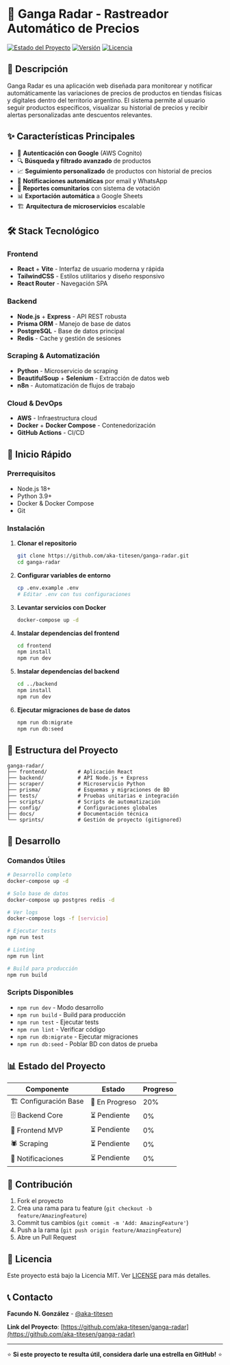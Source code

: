 # 🎯 Ganga Radar - Rastreador Automático de Precios

[![Estado del Proyecto](https://img.shields.io/badge/Estado-En%20Desarrollo-yellow)](https://github.com/aka-titesen/ganga-radar)
[![Versión](https://img.shields.io/badge/Versión-0.1.0--alpha-blue)](https://github.com/aka-titesen/ganga-radar)
[![Licencia](https://img.shields.io/badge/Licencia-MIT-green)](LICENSE)

## 📝 Descripción

Ganga Radar es una aplicación web diseñada para monitorear y notificar automáticamente las variaciones de precios de productos en tiendas físicas y digitales dentro del territorio argentino. El sistema permite al usuario seguir productos específicos, visualizar su historial de precios y recibir alertas personalizadas ante descuentos relevantes.

## ✨ Características Principales

- 🔐 **Autenticación con Google** (AWS Cognito)
- 🔍 **Búsqueda y filtrado avanzado** de productos
- 📈 **Seguimiento personalizado** de productos con historial de precios
- 📧 **Notificaciones automáticas** por email y WhatsApp
- 👥 **Reportes comunitarios** con sistema de votación
- 📊 **Exportación automática** a Google Sheets
- 🏗️ **Arquitectura de microservicios** escalable

## 🛠️ Stack Tecnológico

### Frontend

- **React** + **Vite** - Interfaz de usuario moderna y rápida
- **TailwindCSS** - Estilos utilitarios y diseño responsivo
- **React Router** - Navegación SPA

### Backend

- **Node.js** + **Express** - API REST robusta
- **Prisma ORM** - Manejo de base de datos
- **PostgreSQL** - Base de datos principal
- **Redis** - Cache y gestión de sesiones

### Scraping & Automatización

- **Python** - Microservicio de scraping
- **BeautifulSoup** + **Selenium** - Extracción de datos web
- **n8n** - Automatización de flujos de trabajo

### Cloud & DevOps

- **AWS** - Infraestructura cloud
- **Docker** + **Docker Compose** - Contenedorización
- **GitHub Actions** - CI/CD

## 🚀 Inicio Rápido

### Prerrequisitos

- Node.js 18+
- Python 3.9+
- Docker & Docker Compose
- Git

### Instalación

1. **Clonar el repositorio**

   ```bash
   git clone https://github.com/aka-titesen/ganga-radar.git
   cd ganga-radar
   ```

2. **Configurar variables de entorno**

   ```bash
   cp .env.example .env
   # Editar .env con tus configuraciones
   ```

3. **Levantar servicios con Docker**

   ```bash
   docker-compose up -d
   ```

4. **Instalar dependencias del frontend**

   ```bash
   cd frontend
   npm install
   npm run dev
   ```

5. **Instalar dependencias del backend**

   ```bash
   cd ../backend
   npm install
   npm run dev
   ```

6. **Ejecutar migraciones de base de datos**
   ```bash
   npm run db:migrate
   npm run db:seed
   ```

## 📁 Estructura del Proyecto

```
ganga-radar/
├── frontend/          # Aplicación React
├── backend/           # API Node.js + Express
├── scraper/           # Microservicio Python
├── prisma/            # Esquemas y migraciones de BD
├── tests/             # Pruebas unitarias e integración
├── scripts/           # Scripts de automatización
├── config/            # Configuraciones globales
├── docs/              # Documentación técnica
└── sprints/           # Gestión de proyecto (gitignored)
```

## 🔧 Desarrollo

### Comandos Útiles

```bash
# Desarrollo completo
docker-compose up -d

# Solo base de datos
docker-compose up postgres redis -d

# Ver logs
docker-compose logs -f [servicio]

# Ejecutar tests
npm run test

# Linting
npm run lint

# Build para producción
npm run build
```

### Scripts Disponibles

- `npm run dev` - Modo desarrollo
- `npm run build` - Build para producción
- `npm run test` - Ejecutar tests
- `npm run lint` - Verificar código
- `npm run db:migrate` - Ejecutar migraciones
- `npm run db:seed` - Poblar BD con datos de prueba

## 📊 Estado del Proyecto

| Componente            | Estado         | Progreso |
| --------------------- | -------------- | -------- |
| 🏗️ Configuración Base | 🚧 En Progreso | 20%      |
| 🗄️ Backend Core       | ⏳ Pendiente   | 0%       |
| 🎨 Frontend MVP       | ⏳ Pendiente   | 0%       |
| 🕷️ Scraping           | ⏳ Pendiente   | 0%       |
| 📧 Notificaciones     | ⏳ Pendiente   | 0%       |

## 🤝 Contribución

1. Fork el proyecto
2. Crea una rama para tu feature (`git checkout -b feature/AmazingFeature`)
3. Commit tus cambios (`git commit -m 'Add: AmazingFeature'`)
4. Push a la rama (`git push origin feature/AmazingFeature`)
5. Abre un Pull Request

## 📄 Licencia

Este proyecto está bajo la Licencia MIT. Ver [LICENSE](LICENSE) para más detalles.

## 📞 Contacto

**Facundo N. González** - [@aka-titesen](https://github.com/aka-titesen)

**Link del Proyecto**: [https://github.com/aka-titesen/ganga-radar](https://github.com/aka-titesen/ganga-radar)

---

⭐ **Si este proyecto te resulta útil, considera darle una estrella en GitHub!** ⭐

